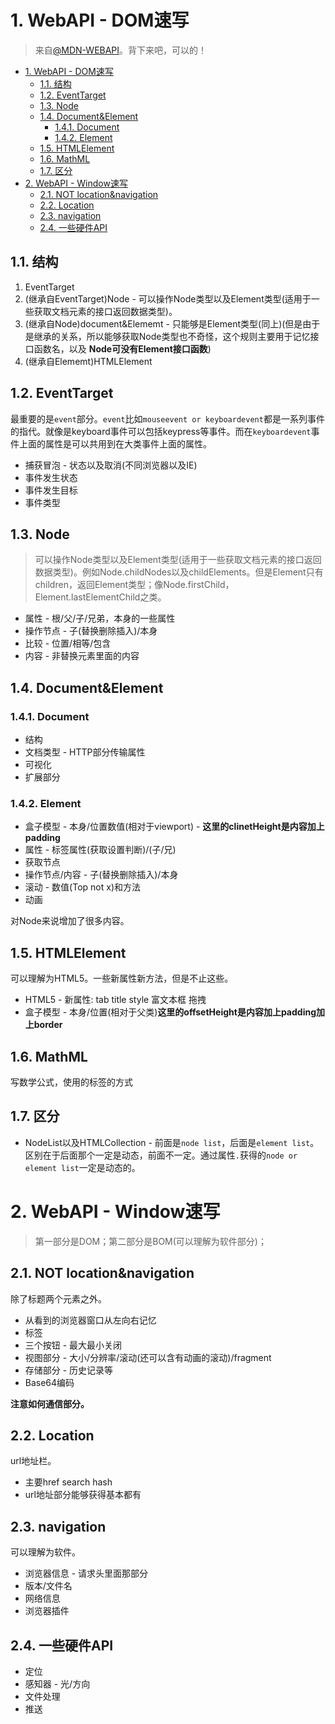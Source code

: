 # 1. WebAPI - DOM速写
> 来自[@MDN-WEBAPI](https://developer.mozilla.org/zh-CN/docs/Web/API/Document_Object_Model)。背下来吧，可以的！

<!-- TOC -->

- [1. WebAPI - DOM速写](#1-webapi---dom速写)
  - [1.1. 结构](#11-结构)
  - [1.2. EventTarget](#12-eventtarget)
  - [1.3. Node](#13-node)
  - [1.4. Document&Element](#14-documentelement)
    - [1.4.1. Document](#141-document)
    - [1.4.2. Element](#142-element)
  - [1.5. HTMLElement](#15-htmlelement)
  - [1.6. MathML](#16-mathml)
  - [1.7. 区分](#17-区分)
- [2. WebAPI - Window速写](#2-webapi---window速写)
  - [2.1. NOT location&navigation](#21-not-locationnavigation)
  - [2.2. Location](#22-location)
  - [2.3. navigation](#23-navigation)
  - [2.4. 一些硬件API](#24-一些硬件api)

<!-- /TOC -->

## 1.1. 结构

1. EventTarget
2. (继承自EventTarget)Node - 可以操作Node类型以及Element类型(适用于一些获取文档元素的接口返回数据类型)。
3. (继承自Node)document&Elememt - 只能够是Element类型(同上)(但是由于是继承的关系，所以能够获取Node类型也不奇怪，这个规则主要用于记忆接口函数名，以及 **Node可没有Element接口函数**)
4. (继承自Elememt)HTMLElement

## 1.2. EventTarget

最重要的是`event`部分。`event`比如`mouseevent or keyboardevent`都是一系列事件的指代。就像是keyboard事件可以包括keypress等事件。而在`keyboardevent`事件上面的属性是可以共用到在大类事件上面的属性。

* 捕获冒泡 - 状态以及取消(不同浏览器以及IE)
* 事件发生状态
* 事件发生目标
* 事件类型

## 1.3. Node

> 可以操作Node类型以及Element类型(适用于一些获取文档元素的接口返回数据类型)。例如Node.childNodes以及childElements。但是Element只有children，返回Element类型；像Node.firstChild，Element.lastElementChild之类。

* 属性 - 根/父/子/兄弟，本身的一些属性
* 操作节点 - 子(替换删除插入)/本身
* 比较 - 位置/相等/包含
* 内容 - 非替换元素里面的内容

## 1.4. Document&Element

### 1.4.1. Document

* 结构
* 文档类型 - HTTP部分传输属性
* 可视化
* 扩展部分

### 1.4.2. Element

* 盒子模型 - 本身/位置数值(相对于viewport) - **这里的clinetHeight是内容加上padding**
* 属性 - 标签属性(获取设置判断)/(子/兄)
* 获取节点
* 操作节点/内容 - 子(替换删除插入)/本身
* 滚动 - 数值(Top not x)和方法
* 动画

对Node来说增加了很多内容。

## 1.5. HTMLElement

可以理解为HTML5。一些新属性新方法，但是不止这些。

* HTML5 - 新属性: tab title style 富文本框 拖拽
* 盒子模型 - 本身/位置(相对于父类)**这里的offsetHeight是内容加上padding加上border**

## 1.6. MathML

写数学公式，使用的标签的方式

## 1.7. 区分

* NodeList以及HTMLCollection - 前面是`node list`，后面是`element list`。区别在于后面那个一定是动态，前面不一定。通过属性`.`获得的`node or element list`一定是动态的。

# 2. WebAPI - Window速写
> 第一部分是DOM；第二部分是BOM(可以理解为软件部分)；

## 2.1. NOT location&navigation

除了标题两个元素之外。

* 从看到的浏览器窗口从左向右记忆
* 标签
* 三个按钮 - 最大最小关闭
* 视图部分 - 大小/分辨率/滚动(还可以含有动画的滚动)/fragment
* 存储部分 - 历史记录等
* Base64编码


**注意如何通信部分。**

## 2.2. Location

url地址栏。

* 主要href search hash
* url地址部分能够获得基本都有

## 2.3. navigation

可以理解为软件。

* 浏览器信息 - 请求头里面那部分
* 版本/文件名
* 网络信息
* 浏览器插件

## 2.4. 一些硬件API

* 定位
* 感知器 - 光/方向
* 文件处理
* 推送
